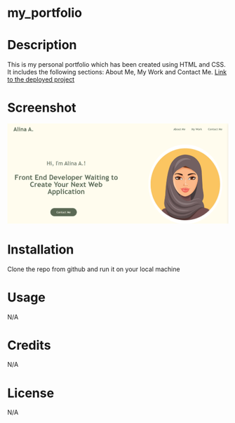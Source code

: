 # my_portfolio
# Description 
This is my personal portfolio which has been created using HTML and CSS. It includes the following sections: About Me, My Work and Contact Me.
[Link to the deployed project](https://al946x.github.io/my_portfolio/)

# Screenshot 
![screenshot of portfolio](assets/images/screenshot.png/ "Screen shot of portfolio")

# Installation
Clone the repo from github and run it on your local machine

# Usage
N/A

# Credits
N/A

# License
N/A
